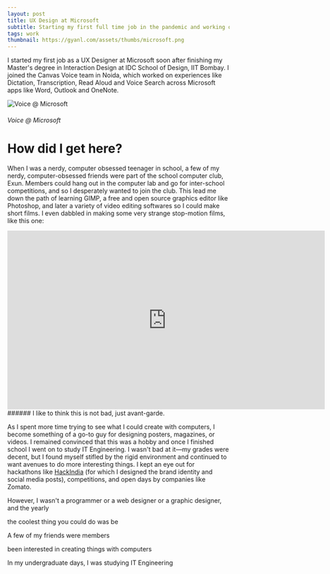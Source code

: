 ```yaml
---
layout: post
title: UX Design at Microsoft
subtitle: Starting my first full time job in the pandemic and working on voice experiences.
tags: work
thumbnail: https://gyanl.com/assets/thumbs/microsoft.png
---
```


I started my first job as a UX Designer at Microsoft soon after finishing my Master's degree in Interaction Design at IDC School of Design, IIT Bombay. I joined the Canvas Voice team in Noida, which worked on experiences like Dictation, Transcription, Read Aloud and Voice Search across Microsoft apps like Word, Outlook and OneNote.

![Voice @ Microsoft](https://gyanl.com/assets/ms-voice.png)
###### Voice @ Microsoft

# How did I get here?

When I was a nerdy, computer obsessed teenager in school, a few of my nerdy, computer-obsessed friends were part of the school computer club, Exun. Members could hang out in the computer lab and go for inter-school competitions, and so I desperately wanted to join the club. This lead me down the path of learning GIMP, a free and open source graphics editor like Photoshop, and later a variety of video editing softwares so I could make short films. I even dabbled in making some very strange stop-motion films, like this one:

<iframe class="embed" width="720" height="405" src="https://www.youtube.com/embed/uN1Rtzk_TMk" frameborder="0" allow="accelerometer; autoplay; encrypted-media; gyroscope; picture-in-picture" allowfullscreen></iframe>
###### I like to think this is not bad, just avant-garde.

As I spent more time trying to see what I could create with computers, I become something of a go-to guy for designing posters, magazines, or videos. I remained convinced that this was a hobby and once I finished school I went on to study IT Engineering. I wasn't bad at it—my grades were decent, but I found myself stifled by the rigid environment and continued to want avenues to do more interesting things. I kept an eye out for hackathons like [HackIndia](https://gyanl.com/hackindia) (for which I designed the brand identity and social media posts), competitions, and open days by companies like Zomato.

However, I wasn't a programmer or a web designer or a graphic designer, and the yearly

the coolest thing you could do was be

 A few of my friends were members

 been interested in creating things with computers

In my undergraduate days, I was studying IT Engineering
